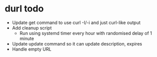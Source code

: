 # durl todo

- Update get command to use curl -I/-i and just curl-like output
- Add cleanup script
  - Run using systemd timer every hour with randomised delay of 1 minute
- Update update command so it can update description, expires
- Handle empty URL
